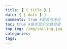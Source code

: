 ```yaml
---
title: { { title } }
date: { { date } }
comments: true #是否可评论
toc: true #是否显示文章目录
top_img: /img/sailing.jpg
categories:
tags:
---
```

